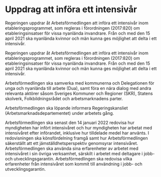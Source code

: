 # Uppdrag att införa ett intensivår

Regeringen uppdrar åt Arbetsförmedlingen att införa ett intensivår inom etableringsprogrammet, som regleras i förordningen (2017:820) om etableringsinsatser för vissa nyanlända invandrare. Från och med den 15 april 2021 ska nyanlända kvinnor och män kunna ges möjlighet att delta i ett intensivår.

Regeringen uppdrar åt Arbetsförmedlingen att införa ett intensivår inom etableringsprogrammet, som regleras i förordningen (2017:820) om etableringsinsatser för vissa nyanlända invandrare. Från och med den 15 april 2021 ska nyanlända kvinnor och män kunna ges möjlighet att delta i ett intensivår.

Arbetsförmedlingen ska samverka med kommunerna och Delegationen för unga och nyanlända till arbete (Dua), samt föra en nära dialog med andra relevanta aktörer såsom Sveriges Kommuner och Regioner (SKR), Statens skolverk, Folkbildningsrådet och arbetsmarknadens parter.

Arbetsförmedlingen ska löpande informera Regeringskansliet (Arbetsmarknadsdepartementet) under arbetets gång.

Arbetsförmedlingen ska senast den 14 januari 2022 redovisa hur myndigheten har infört intensivåret och hur myndigheten har arbetat med intensivåret efter införandet, inklusive hur tilldelade medel har använts. I redovisningen ska könsfördelning framgå samt hur Arbetsförmedlingen säkerställt att ett jämställdhetsperspektiv genomsyrar intensivåret. Arbetsförmedlingen ska använda sina erfarenheter av arbetet med intensivåret i sin övriga verksamhet, särskilt i arbetet med deltagare i jobb- och utvecklingsgarantin. Arbetsförmedlingen ska redovisa vilka erfarenheter från intensivåret som kommit till användning i jobb- och utvecklingsgarantin.

